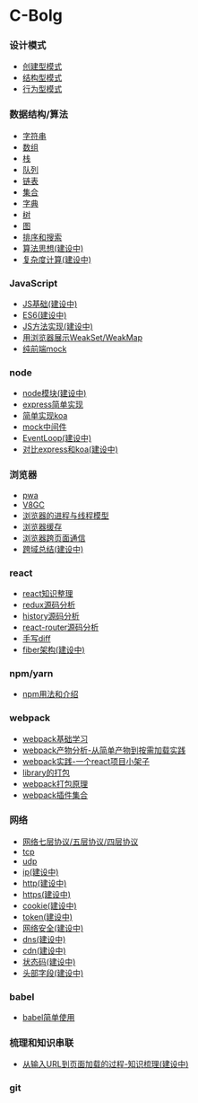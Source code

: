 # C-Bolg
### 设计模式
  - [创建型模式](https://github.com/ChunchunIsMe/C-Bolg/tree/master/designMod/createMod '创建型模式')
  - [结构型模式](https://github.com/ChunchunIsMe/C-Bolg/tree/master/designMod/constructionMod '结构型模式')
  - [行为型模式](https://github.com/ChunchunIsMe/C-Bolg/tree/master/designMod/actMod '行为型模式')

### 数据结构/算法
  - [字符串](./algorithm/str)
  - [数组](./algorithm/array)
  - [栈](./algorithm/stack)
  - [队列](./algorithm/queue)
  - [链表](./algorithm/linkedList)
  - [集合](./algorithm/set/index.js)
  - [字典](./algorithm/map/index.js)
  - [树](./algorithm/tree)
  - [图](./algorithm/graph)
  - [排序和搜索](./algorithm/sortAsearch)
  - [算法思想(建设中)]()
  - [复杂度计算(建设中)]()
### JavaScript
  - [JS基础(建设中)]()
  - [ES6(建设中)]()
  - [JS方法实现(建设中)]()
  - [用浏览器展示WeakSet/WeakMap]()
  - [纯前端mock](https://github.com/ChunchunIsMe/ObjectDefineMock)

### node
  - [node模块(建设中)]()
  - [express简单实现](https://github.com/ChunchunIsMe/LearningNode/tree/master/expressSourceCode/selfCreate)
  - [简单实现koa](./node/easyKoa/index.js)
  - [mock中间件](https://github.com/ChunchunIsMe/ServerMock)
  - [EventLoop(建设中)]()
  - [对比express和koa(建设中)]()

### 浏览器
  - [pwa](https://github.com/ChunchunIsMe/learningPWA)
  - [V8GC](./browser/V8GC)
  - [浏览器的进程与线程模型](./browser/browserMod)
  - [浏览器缓存](./browser/cache)
  - [浏览器跨页面通信](./browser/tabMessage)
  - [跨域总结(建设中)]()
### react
  - [react知识整理](https://github.com/ChunchunIsMe/learningReact)
  - [redux源码分析](https://github.com/ChunchunIsMe/redux-source-code)
  - [history源码分析](https://github.com/ChunchunIsMe/history-source-code)
  - [react-router源码分析](https://github.com/ChunchunIsMe/react-router-source-code)
  - [手写diff](./react/virtualDom)
  - [fiber架构(建设中)]()
### npm/yarn
  - [npm用法和介绍](./npm/introduction)

### webpack
  - [webpack基础学习](https://github.com/ChunchunIsMe/studyWebpack)
  - [webpack产物分析-从简单产物到按需加载实践](./webpack/bundleAnalysise)
  - [webpack实践-一个react项目小架子](https://github.com/ChunchunIsMe/react-web)
  - [library的打包](./webpack/library)
  - [webpack打包原理](./webpack/bundlePrincipe)
  - [webpack插件集合](./webpack/plugin)
### 网络
  - [网络七层协议/五层协议/四层协议](./webServer/OSI)
  - [tcp](./webServer/tcp)
  - [udp](./webServer/udp)
  - [ip(建设中)](./webServer/ip)
  - [http(建设中)](./webServer/http)
  - [https(建设中)](./webServer/https)
  - [cookie(建设中)](./webServer/cookie)
  - [token(建设中)](./webServer/token)
  - [网络安全(建设中)](./webServer/webSafe)
  - [dns(建设中)](./webServer/dns)
  - [cdn(建设中)](./webServer/cdn)
  - [状态码(建设中)](./webServer/statusCode)
  - [头部字段(建设中)](./webServer/head)
### babel
  - [babel简单使用](./babel/use)
### 梳理和知识串联
  - [从输入URL到页面加载的过程-知识梳理(建设中)]()
### git